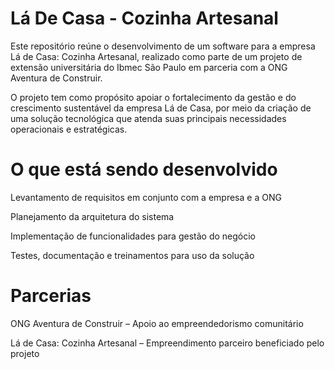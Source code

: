 # Lá De Casa - Cozinha Artesanal
Este repositório reúne o desenvolvimento de um software para a empresa Lá de Casa: Cozinha Artesanal, realizado como parte de um projeto de extensão universitária do Ibmec São Paulo em parceria com a ONG Aventura de Construir.

O projeto tem como propósito apoiar o fortalecimento da gestão e do crescimento sustentável da empresa Lá de Casa, por meio da criação de uma solução tecnológica que atenda suas principais necessidades operacionais e estratégicas.

# O que está sendo desenvolvido

Levantamento de requisitos em conjunto com a empresa e a ONG

Planejamento da arquitetura do sistema

Implementação de funcionalidades para gestão do negócio

Testes, documentação e treinamentos para uso da solução

# Parcerias

ONG Aventura de Construir – Apoio ao empreendedorismo comunitário

Lá de Casa: Cozinha Artesanal – Empreendimento parceiro beneficiado pelo projeto
